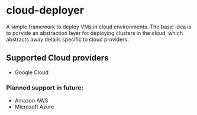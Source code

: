# cloud-deployer
A simple framework to deploy VMs in cloud environments. The basic idea is to porvide an abstraction layer for deploying clusters in the cloud, which abstracts away details specific to cloud providers.

## Supported Cloud providers
- Google Cloud

### Planned support in future:
- Amazon AWS
- Microsoft Azure
